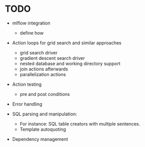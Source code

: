 # TODO

- mlflow integration
  - define how

- Action loops for grid search and similar approaches
  - grid search driver
  - gradient descent search driver
  - nested database and working directory support
  - join actions afterwards
  - parallelization actions

- Action testing
  - pre and post conditions

- Error handling

- SQL parsing and manipulation:
  - For instance: SQL table creators with multiple sentences.
  - Template autoquoting

- Dependency management
